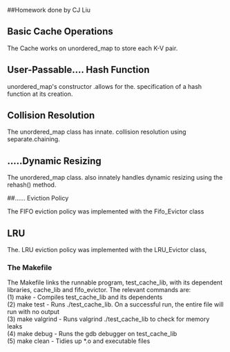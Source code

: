 ##Homework done by CJ Liu

## Basic Cache Operations

The Cache works on unordered\_map to store each K-V pair.  

## User-Passable.... Hash Function

unordered\_map's constructor .allows for the. specification of a hash function at its creation. 

## Collision Resolution

The unordered\_map class has innate. collision resolution using separate.chaining. 

## .....Dynamic Resizing

The unordered\_map class. also innately handles dynamic resizing using the rehash() method.

##...... Eviction Policy

The FIFO eviction policy was implemented with the Fifo\_Evictor class
## LRU
The. LRU eviction policy was implemented with the LRU\_Evictor class,

### The Makefile

The Makefile links the runnable program, test\_cache\_lib, with its dependent libraries, cache\_lib
and fifo\_evictor. The relevant commands are:  
(1) make		      - Compiles test\_cache\_lib and its dependents  
(2) make test		  - Runs ./test\_cache\_lib. On a successful run, the entire file will run with no output  
(3) make valgrind	- Runs valgrind ./test\_cache\_lib to check for memory leaks  
(4) make debug		- Runs the gdb debugger on test\_cache\_lib  
(5) make clean		- Tidies up \*.o and executable files

